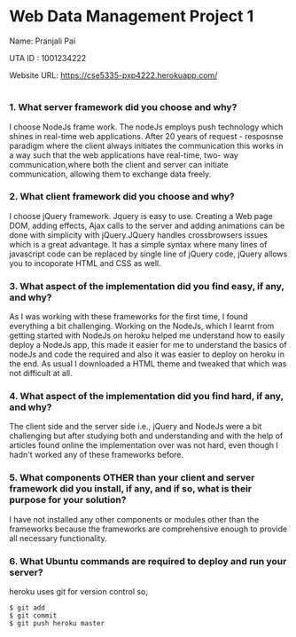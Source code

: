 # Web Data Management Project 1


 Name: Pranjali Pai
 
 UTA ID : 1001234222
 
 Website URL: https://cse5335-pxp4222.herokuapp.com/
#
 
### 1. What server framework did you choose and why?
  I choose NodeJs frame work. The nodeJs employs push technology which shines in real-time web applications. After 20 years of    request - resposnse paradigm where the client always initiates the communication this works in a way such that the web applications have real-time, two- way communication,where both the client and server can initiate communication, allowing them to exchange data freely. 

### 2. What client framework did you choose and why?
  I choose jQuery framework. Jquery is easy to use. Creating a Web page DOM, adding effects, Ajax calls to the server and adding animations can be done with simplicity with jQuery.JQuery handles crossbrowsers issues which is a great advantage. It has a simple syntax where many lines of javascript code can be replaced by single line of jQuery code, jQuery allows you to incoporate HTML and CSS as well.
  
### 3. What aspect of the implementation did you find easy, if any, and why? 
  As I was working with these frameworks for the first time, I found everything a bit challenging. Working on the NodeJs, which I learnt from getting started with NodeJs on heroku helped me understand how to easily deploy a NodeJs app, this made it easier for me to understand the basics of nodeJs and code the required and also it was easier to deploy on heroku in the end. As usual I downloaded a HTML theme and tweaked that which was not difficult at all.
  
### 4. What aspect of the implementation did you find hard, if any, and why?
  The client side and the server side i.e., jQuery and NodeJs were a bit challenging but after studying both and understanding and with the help of articles found online the implementation over was not hard, even though I hadn't worked any of these frameworks before.
  
### 5. What components OTHER than your client and server framework did you install, if any, and if so, what is their purpose for your solution?
  I have not installed any other components or modules other than the frameworks because the frameworks are comprehensive enough to provide all necessary functionality.
  
    
### 6. What Ubuntu commands are required to deploy and run your server?
  heroku uses git for version control so, 
  
    $ git add 
    $ git commit
    $ git push heroku master  
      
